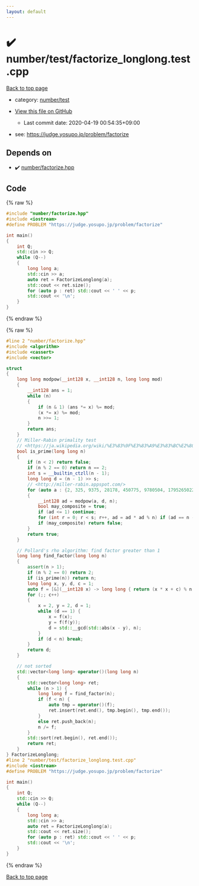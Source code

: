 ```yaml
---
layout: default
---
```


<!-- mathjax config similar to math.stackexchange -->
<script type="text/javascript" async
  src="https://cdnjs.cloudflare.com/ajax/libs/mathjax/2.7.5/MathJax.js?config=TeX-MML-AM_CHTML">
</script>
<script type="text/x-mathjax-config">
  MathJax.Hub.Config({
    TeX: { equationNumbers: { autoNumber: "AMS" }},
    tex2jax: {
      inlineMath: [ ['$','$'] ],
      processEscapes: true
    },
    "HTML-CSS": { matchFontHeight: false },
    displayAlign: "left",
    displayIndent: "2em"
  });
</script>

<script type="text/javascript" src="https://cdnjs.cloudflare.com/ajax/libs/jquery/3.4.1/jquery.min.js"></script>
<script src="https://cdn.jsdelivr.net/npm/jquery-balloon-js@1.1.2/jquery.balloon.min.js" integrity="sha256-ZEYs9VrgAeNuPvs15E39OsyOJaIkXEEt10fzxJ20+2I=" crossorigin="anonymous"></script>
<script type="text/javascript" src="../../../assets/js/copy-button.js"></script>
<link rel="stylesheet" href="../../../assets/css/copy-button.css" />


# :heavy_check_mark: number/test/factorize_longlong.test.cpp

<a href="../../../index.html">Back to top page</a>

* category: <a href="../../../index.html#f11c31ed854a10cb04d51564b38e6849">number/test</a>
* <a href="{{ site.github.repository_url }}/blob/master/number/test/factorize_longlong.test.cpp">View this file on GitHub</a>
    - Last commit date: 2020-04-19 00:54:35+09:00


* see: <a href="https://judge.yosupo.jp/problem/factorize">https://judge.yosupo.jp/problem/factorize</a>


## Depends on

* :heavy_check_mark: <a href="../../../library/number/factorize.hpp.html">number/factorize.hpp</a>


## Code

<a id="unbundled"></a>
{% raw %}
```cpp
#include "number/factorize.hpp"
#include <iostream>
#define PROBLEM "https://judge.yosupo.jp/problem/factorize"

int main()
{
    int Q;
    std::cin >> Q;
    while (Q--)
    {
        long long a;
        std::cin >> a;
        auto ret = FactorizeLonglong(a);
        std::cout << ret.size();
        for (auto p : ret) std::cout << ' ' << p;
        std::cout << '\n';
    }
}

```
{% endraw %}

<a id="bundled"></a>
{% raw %}
```cpp
#line 2 "number/factorize.hpp"
#include <algorithm>
#include <cassert>
#include <vector>

struct
{
    long long modpow(__int128 x, __int128 n, long long mod)
    {
        __int128 ans = 1;
        while (n)
        {
            if (n & 1) (ans *= x) %= mod;
            (x *= x) %= mod;
            n >>= 1;
        }
        return ans;
    }
    // Miller-Rabin primality test
    // <https://ja.wikipedia.org/wiki/%E3%83%9F%E3%83%A9%E3%83%BC%E2%80%93%E3%83%A9%E3%83%93%E3%83%B3%E7%B4%A0%E6%95%B0%E5%88%A4%E5%AE%9A%E6%B3%95>
    bool is_prime(long long n)
    {
        if (n < 2) return false;
        if (n % 2 == 0) return n == 2;
        int s = __builtin_ctzll(n - 1);
        long long d = (n - 1) >> s;
        // <http://miller-rabin.appspot.com/>
        for (auto a : {2, 325, 9375, 28178, 450775, 9780504, 1795265022})
        {
            __int128 ad = modpow(a, d, n);
            bool may_composite = true;
            if (ad <= 1) continue;
            for (int r = 0; r < s; r++, ad = ad * ad % n) if (ad == n - 1) may_composite = false;
            if (may_composite) return false;
        }
        return true;
    }

    // Pollard's rho algorithm: find factor greater than 1
    long long find_factor(long long n)
    {
        assert(n > 1);
        if (n % 2 == 0) return 2;
        if (is_prime(n)) return n;
        long long x, y, d, c = 1;
        auto f = [&](__int128 x) -> long long { return (x * x + c) % n; };
        for (;; c++)
        {
            x = 2, y = 2, d = 1;
            while (d == 1) {
                x = f(x);
                y = f(f(y));
                d = std::__gcd(std::abs(x - y), n);
            }
            if (d < n) break;
        }
        return d;
    }

    // not sorted
    std::vector<long long> operator()(long long n)
    {
        std::vector<long long> ret;
        while (n > 1) {
            long long f = find_factor(n);
            if (f < n) {
                auto tmp = operator()(f);
                ret.insert(ret.end(), tmp.begin(), tmp.end());
            }
            else ret.push_back(n);
            n /= f;
        }
        std::sort(ret.begin(), ret.end());
        return ret;
    }
} FactorizeLonglong;
#line 2 "number/test/factorize_longlong.test.cpp"
#include <iostream>
#define PROBLEM "https://judge.yosupo.jp/problem/factorize"

int main()
{
    int Q;
    std::cin >> Q;
    while (Q--)
    {
        long long a;
        std::cin >> a;
        auto ret = FactorizeLonglong(a);
        std::cout << ret.size();
        for (auto p : ret) std::cout << ' ' << p;
        std::cout << '\n';
    }
}

```
{% endraw %}

<a href="../../../index.html">Back to top page</a>

